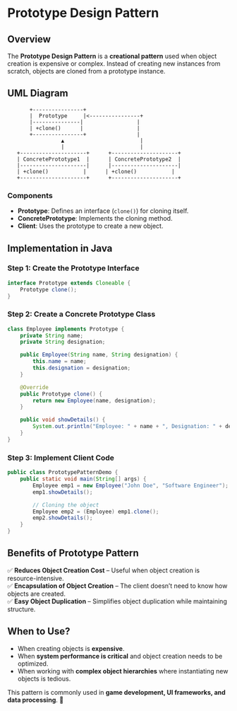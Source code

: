 # Prototype Design Pattern

## Overview
The **Prototype Design Pattern** is a **creational pattern** used when object creation is expensive or complex. Instead of creating new instances from scratch, objects are cloned from a prototype instance.

## UML Diagram
```
       +----------------+
       |  Prototype     |<----------------+
       |---------------|                 |
       | +clone()      |                 |
       +----------------+                |
                 ▲                        |
                 |                        |
   +---------------------+      +---------------------+
   | ConcretePrototype1  |      | ConcretePrototype2  |
   |---------------------|      |---------------------|
   | +clone()           |      | +clone()           |
   +---------------------+      +---------------------+
```

### Components
- **Prototype**: Defines an interface (`clone()`) for cloning itself.
- **ConcretePrototype**: Implements the cloning method.
- **Client**: Uses the prototype to create a new object.

## Implementation in Java

### Step 1: Create the Prototype Interface
```java
interface Prototype extends Cloneable {
    Prototype clone();
}
```

### Step 2: Create a Concrete Prototype Class
```java
class Employee implements Prototype {
    private String name;
    private String designation;

    public Employee(String name, String designation) {
        this.name = name;
        this.designation = designation;
    }

    @Override
    public Prototype clone() {
        return new Employee(name, designation);
    }

    public void showDetails() {
        System.out.println("Employee: " + name + ", Designation: " + designation);
    }
}
```

### Step 3: Implement Client Code
```java
public class PrototypePatternDemo {
    public static void main(String[] args) {
        Employee emp1 = new Employee("John Doe", "Software Engineer");
        emp1.showDetails();

        // Cloning the object
        Employee emp2 = (Employee) emp1.clone();
        emp2.showDetails();
    }
}
```

## Benefits of Prototype Pattern
✅ **Reduces Object Creation Cost** – Useful when object creation is resource-intensive.  
✅ **Encapsulation of Object Creation** – The client doesn’t need to know how objects are created.  
✅ **Easy Object Duplication** – Simplifies object duplication while maintaining structure.

## When to Use?
- When creating objects is **expensive**.
- When **system performance is critical** and object creation needs to be optimized.
- When working with **complex object hierarchies** where instantiating new objects is tedious.

This pattern is commonly used in **game development, UI frameworks, and data processing**. 🚀

